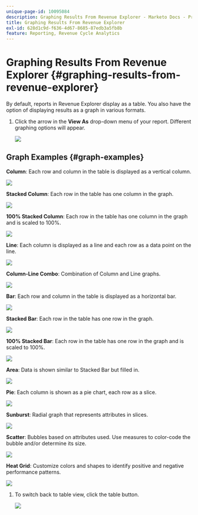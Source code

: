 ```yaml
---
unique-page-id: 10095084
description: Graphing Results From Revenue Explorer - Marketo Docs - Product Documentation
title: Graphing Results From Revenue Explorer
exl-id: 628d1c9d-f636-4d67-8685-87edb3a5fb8b
feature: Reporting, Revenue Cycle Analytics
---
```

# Graphing Results From Revenue Explorer {#graphing-results-from-revenue-explorer}

By default, reports in Revenue Explorer display as a table. You also have the option of displaying results as a graph in various formats.

1. Click the arrow in the **View As** drop-down menu of your report. Different graphing options will appear.

   ![](assets/one-1.png)

## Graph Examples {#graph-examples}

   **Column**: Each row and column in the table is displayed as a vertical column.

   ![](assets/column.png)

   **Stacked Column**: Each row in the table has one column in the graph.

   ![](assets/stacked-column.png)

   **100% Stacked Column**: Each row in the table has one column in the graph and is scaled to 100%.

   ![](assets/100-stacked-column.png)

   **Line**: Each column is displayed as a line and each row as a data point on the line.

   ![](assets/line.png)

   **Column-Line Combo**: Combination of Column and Line graphs.

   ![](assets/column-line-combo.png)

   **Bar**: Each row and column in the table is displayed as a horizontal bar.

   ![](assets/bar.png)

   **Stacked Bar**: Each row in the table has one row in the graph.

   ![](assets/stacked-bar.png)

   **100% Stacked Bar**: Each row in the table has one row in the graph and is scaled to 100%.

   ![](assets/100-stacked-bar.png)

   **Area**: Data is shown similar to Stacked Bar but filled in.

   ![](assets/area.png)

   **Pie**: Each column is shown as a pie chart, each row as a slice.

   ![](assets/pie.png)

   **Sunburst**: Radial graph that represents attributes in slices.

   ![](assets/sunburst.png)

   **Scatter**: Bubbles based on attributes used. Use measures to color-code the bubble and/or determine its size.

   ![](assets/scatter.png)

   **Heat Grid**: Customize colors and shapes to identify positive and negative performance patterns.

   ![](assets/heat-grid.png)

1. To switch back to table view, click the table button.

   ![](assets/two-1.png)
